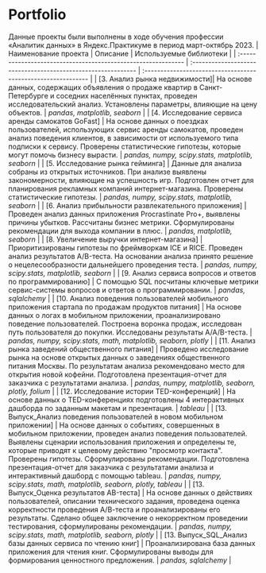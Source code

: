 # Portfolio
Данные проекты были выполнены в ходе обучения профессии «Аналитик данных» в Яндекс.Практикуме в период март-октябрь 2023.
| Наименование проекта                | Описание                                                     | Используемые библиотеки                                                         |
| :------------------------------------------------------------ | :------------------------------------------------------------ | :------------------------------------------------------------ |
| [3. Анализ рынка недвижимости]| На основе данных, содержащих объявления о продаже квартир в Санкт-Петербурге и соседних населённых пунктах, проведен исследовательский анализ. Установлены параметры, влияющие на цену объектов. | *pandas, matplotlib, seaborn* |
| [4. Исследование сервиса аренды самокатов GoFast] | На основе данных о поездках пользователей, использующих  сервис аренды самокатов, проведен анализ  поведения клиентов, в зависимости от используемого типа подписки к сервису.  Проверены статистические гипотезы,  которые могут помочь бизнесу вырасти. | *pandas, numpy, scipy.stats, matplotlib, seaborn* |
| [5. Исследование рынка гейминга] | Данные для анализа собраны из открытых источников. При анализе выявлены закономерности, влияющие на успешность игр. Подготовлен отчет для планирования рекламных компаний интернет-магазина. Проверены статистические гипотезы. | *pandas, numpy, scipy.stats, matplotlib, seaborn* |
| [6. Анализ прибыльности развлекательного приложения] | Проведен анализ данных приложения Procrastinate Pro+, выявлены причины убытков. Рассчитаны бизнес метрики. Сформулированы рекомендации для выхода компании в плюс. | *pandas, matplotlib, seaborn* |
| [8. Увеличение выручки интернет-магазина] | Приоритизированы гипотезы по фреймворкам ICE и RICE. Проведен анализ результатов A/B-теста. На основании анализа принято решение о нецелесообразности дальнейшего проведения теста. | *pandas, numpy, scipy.stats, matplotlib, seaborn* |
| [9. Анализ сервиса вопросов и ответов по программированию] | С помощью SQL посчитаны ключевые метрики сервис-системы вопросов и ответов о программировании. | *pandas, sqlalchemy* |
| [10. Анализ поведения пользователей мобильного приложения стартапа по продажам продуктов питания] | На основе данных о логах в мобильном приложении, проанализировано поведение пользователей. Построена воронка продаж, исследован путь пользователя до покупки. Исследованы результаты A/A/B-теста. | *pandas, numpy, scipy.stats, math, matplotlib, seaborn, plotly* |
| [11. Анализ рынка заведений общественного питания] | Проведено исследование рынка на основе открытых данных о заведениях общественного питания Москвы. По результатам анализа рекомендовано место для открытия новой кофейни. Подготовлена презентация-отчет для заказчика с результатами анализа. | *pandas, numpy, matplotlib, seaborn, plotly, folium* |
| [12. Исследование истории TED-конференций] | На основе данных о TED-конференциях  подготовлены 4 интерактивных дашборда по заданным макетам и презентация. | *tableau* |
| [13. Выпуск_Анализ поведения пользователей в новом мобильном приложении] | На основе данных о событиях, совершенных в мобильном приложении, проведен анализ поведения пользователей.  Выявлены сценарии использования приложения и определены те, которые приводят к целевому действию "просмотр контакта". Проверены гипотезы. Сформулированы рекомендации. Подготовлена презентация-отчет для заказчика с результатами анализа и интерактивный дашборд с помощью tableau. | *pandas, numpy, scipy.stats, math, matplotlib, seaborn, plotly, tableau* |
| [13. Выпуск_Оценка результатов AB-теста] | На основе данных о действиях пользователей, описании технического задания, проведена оценка корректности проведения А/В-теста и проанализированы его результаты. Сделано общее заключение о некорректном проведении тестирования, сформулированы рекомендации. | *pandas, numpy, scipy.stats, math, matplotlib, seaborn, plotly* |
| [13. Выпуск_SQL_Анализ базы данных сервиса по чтению книг] | Проанализирована база данных приложения для чтения книг. Сформулированы выводы для формирования ценностного предложения. | *pandas, sqlalchemy* |
